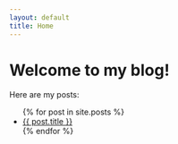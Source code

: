 ```yaml
---
layout: default
title: Home
---
```


# Welcome to my blog!

Here are my posts:

<ul class="posts">
{% for post in site.posts %}
    <li><a href="{{ post.url }}">{{ post.title }}</a></li>
{% endfor %}
</ul>
